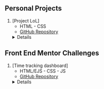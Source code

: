 ## Personal Projects

1. [Project LoL]
     - HTML - CSS
    - [GitHub Repository](https://github.com/GuirecTalmo/Project-LoL)
    <details>
    <img src="https://github.com/GuirecTalmo/Project-LoL/blob/main/images/lol-monsters-front.png?raw=true">
    </details>

## Front End Mentor Challenges

1. [Time tracking dashboard]
     - HTML/EJS - CSS - JS
    - [GitHub Repository](https://github.com/GuirecTalmo/time-tracking-dashboard/)
    <details>
    <img src="https://github.com/GuirecTalmo/time-tracking-dashboard/blob/main/public/design/desktop-design.jpg?raw=true">
    </details>
